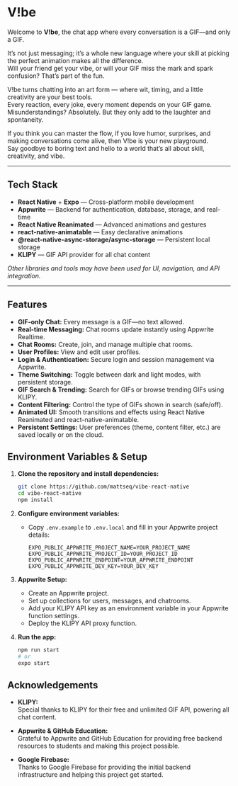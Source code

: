 # V!be

Welcome to **V!be**, the chat app where every conversation is a GIF—and only a GIF.  

It’s not just messaging; it’s a whole new language where your skill at picking the perfect animation makes all the difference.  
Will your friend get your vibe, or will your GIF miss the mark and spark confusion? That’s part of the fun.

V!be turns chatting into an art form — where wit, timing, and a little creativity are your best tools.  
Every reaction, every joke, every moment depends on your GIF game.  
Misunderstandings? Absolutely. But they only add to the laughter and spontaneity.

If you think you can master the flow, if you love humor, surprises, and making conversations come alive, then V!be is your new playground.  
Say goodbye to boring text and hello to a world that’s all about skill, creativity, and vibe.

---

## Tech Stack

- **React Native** + **Expo** — Cross-platform mobile development
- **Appwrite** — Backend for authentication, database, storage, and real-time
- **React Native Reanimated** — Advanced animations and gestures
- **react-native-animatable** — Easy declarative animations
- **@react-native-async-storage/async-storage** — Persistent local storage
- **KLIPY** — GIF API provider for all chat content

_Other libraries and tools may have been used for UI, navigation, and API integration._

---

## Features

- **GIF-only Chat:** Every message is a GIF—no text allowed.
- **Real-time Messaging:** Chat rooms update instantly using Appwrite Realtime.
- **Chat Rooms:** Create, join, and manage multiple chat rooms.
- **User Profiles:** View and edit user profiles.
- **Login & Authentication:** Secure login and session management via Appwrite.
- **Theme Switching:** Toggle between dark and light modes, with persistent storage.
- **GIF Search & Trending:** Search for GIFs or browse trending GIFs using KLIPY.
- **Content Filtering:** Control the type of GIFs shown in search (safe/off).
- **Animated UI:** Smooth transitions and effects using React Native Reanimated and react-native-animatable.
- **Persistent Settings:** User preferences (theme, content filter, etc.) are saved locally or on the cloud.

## Environment Variables & Setup

1. **Clone the repository and install dependencies:**
	```sh
	git clone https://github.com/mattseq/vibe-react-native
	cd vibe-react-native
	npm install
	```

2. **Configure environment variables:**
	- Copy `.env.example` to `.env.local` and fill in your Appwrite project details:
	  ```
	  EXPO_PUBLIC_APPWRITE_PROJECT_NAME=YOUR_PROJECT_NAME
	  EXPO_PUBLIC_APPWRITE_PROJECT_ID=YOUR_PROJECT_ID
	  EXPO_PUBLIC_APPWRITE_ENDPOINT=YOUR_APPWRITE_ENDPOINT
	  EXPO_PUBLIC_APPWRITE_DEV_KEY=YOUR_DEV_KEY
	  ```

3. **Appwrite Setup:**
	- Create an Appwrite project.
	- Set up collections for users, messages, and chatrooms.
	- Add your KLIPY API key as an environment variable in your Appwrite function settings.
	- Deploy the KLIPY API proxy function.

4. **Run the app:**
	```sh
	npm run start
	# or
	expo start
	```

## Acknowledgements

- **KLIPY:**  
    Special thanks to KLIPY for their free and unlimited GIF API, powering all chat content.

- **Appwrite & GitHub Education:**  
    Grateful to Appwrite and GitHub Education for providing free backend resources to students and making this project possible.

- **Google Firebase:**  
	Thanks to Google Firebase for providing the initial backend infrastructure and helping this project get started.